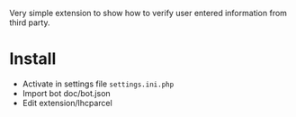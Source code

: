 Very simple extension to show how to verify user entered information from third party.

# Install

* Activate in settings file `settings.ini.php`
* Import bot doc/bot.json
* Edit extension/lhcparcel